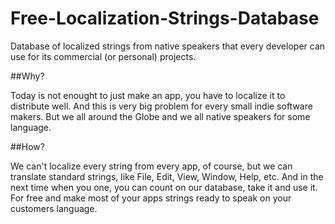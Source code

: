 # Free-Localization-Strings-Database
Database of localized strings from native speakers that every developer can use for its commercial (or personal) projects.

##Why?

Today is not enought to just make an app, you have to localize it to distribute well. And this is very big problem for every small indie software makers. But we all around the Globe and we all native speakers for some language. 

##How?

We can't localize every string from every app, of course, but we can translate standard strings, like File, Edit, View, Window, Help, etc. And in the next time when you one, you can count on our database, take it and use it. For free and make most of your apps strings ready to speak on your customers language.
